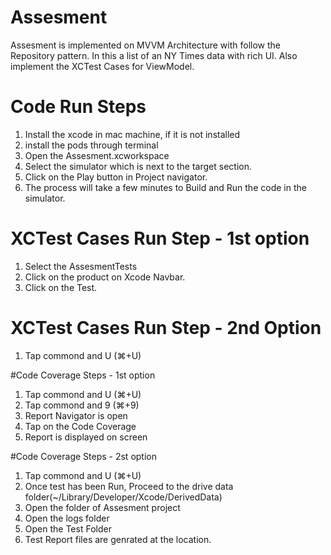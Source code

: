 # Assesment

Assesment is implemented on MVVM Architecture with follow the Repository pattern. In this a list of an NY Times data with rich UI.
Also implement the XCTest Cases for ViewModel.


# Code Run Steps
1. Install the xcode in mac machine, if it is not installed
2. install the pods through terminal
3. Open the Assesment.xcworkspace 
4. Select the simulator which is next to the target section.
5. Click on the Play button in Project navigator.
6. The process will take a few minutes to Build and Run the code in the simulator.

# XCTest Cases Run Step - 1st option
1. Select the AssesmentTests
2. Click on the product on Xcode Navbar.
3. Click on the Test.

# XCTest Cases Run Step - 2nd Option
1. Tap commond and U (⌘+U)

#Code Coverage Steps - 1st option
1. Tap commond and U (⌘+U)
2. Tap commond and 9 (⌘+9)
3. Report Navigator is open
4. Tap on the Code Coverage
5. Report is displayed on screen

#Code Coverage Steps - 2st option
1. Tap commond and U (⌘+U)
2. Once test has been Run, Proceed to the drive data folder(~/Library/Developer/Xcode/DerivedData)
3. Open the folder of Assesment project
4. Open the logs folder
5. Open the Test Folder
6. Test Report files are genrated at the location.

